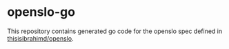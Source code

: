 # openslo-go

This repository contains generated go code for the openslo spec defined in [thisisibrahimd/openslo](https://github.com/thisisbrahimd/openslo).

